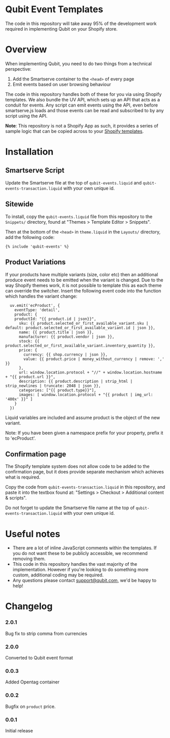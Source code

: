 Qubit Event Templates
====================================
The code in this repository will take away 95% of the development work required in implementing Qubit on your Shopify store.

# Overview

When implementing Qubit, you need to do two things from a technical perspective:

1. Add the Smartserve container to the `<head>` of every page
2. Emit events based on user browsing behaviour

The code in this repository handles both of these for you via using Shopify templates. We also bundle the UV API, which sets up an API that acts as a conduit for events. Any script can emit events using the API, even before smartserve.js loads and those events can be read and subscribed to by any script using the API.

__Note__: This repository is not a Shopify App as such, it provides a series of sample logic that can be copied across to your [Shopify templates](http://docs.shopify.com/themes).


# Installation

## Smartserve Script

Update the Smartserve file at the top of `qubit-events.liquid` and `qubit-events-transaction.liquid` with your own unique id.

## Sitewide

To install, copy the `qubit-events.liquid` file from this repository to the `Snippets/` directory, found at "Themes > Template Editor > Snippets".

Then at the bottom of the `<head>` in `theme.liquid` in the `Layouts/` directory, add the following code:

```liquid
{% include 'qubit-events' %}
```

## Product Variations

If your products have multiple variants (size, color etc) then an additional produce event needs to be emitted when the variant is changed. Due to the way Shopify themes work, it is not possible to template this as each theme can override the switcher. Insert the following event code into the function which handles the variant change:
```
  uv.emit('ecProduct', {
    eventType: 'detail',
    product: {
    productId: "{{ product.id | json}}",
      sku: {{ product.selected_or_first_available_variant.sku | default: product.selected_or_first_available_variant.id | json }},
      name: {{ product.title | json }},
      manufacturer: {{ product.vendor | json }},
      stock: {{ product.selected_or_first_available_variant.inventory_quantity }},
      price: {
        currency: {{ shop.currency | json }},
        value: {{ product.price | money_without_currency | remove: ',' }}
      },
      url: window.location.protocol + "//" + window.location.hostname + "{{ product.url }}",
      description: {{ product.description | strip_html | strip_newlines | truncate: 2048 | json }},
      categories: ["{{ product.type}}"],
      images: [ window.location.protocol + "{{ product | img_url: '400x' }}" ]
    }
  })
```
Liquid variables are included and assume product is the object of the new variant.

Note: If you have been given a namespace prefix for your property, prefix it to 'ecProduct'.

## Confirmation page

The Shopify template system does not allow code to be added to the confirmation page, but it does provide separate mechanism which achieves what is required.

Copy the code from `qubit-events-transaction.liquid` in this repository, and paste it into the textbox found at: "Settings > Checkout > Additional content & scripts".

Do not forget to update the Smartserve file name at the top of `qubit-events-transaction.liquid` with your own unique id.


# Useful notes

* There are a lot of inline JavaScript comments within the templates. If you do not want these to be publicly accessible, we recommend removing them.
* This code in this repository handles the vast majority of the implementation. However if you're looking to do something more custom, additional coding may be required.
* Any questions please contact [support@qubit.com](mailto:support@qubit.com), we'd be happy to help!


# Changelog

### 2.0.1
Bug fix to strip comma from currencies

### 2.0.0
Converted to Qubit event format

### 0.0.3
Added Opentag container

### 0.0.2
Bugfix on `product` price.

### 0.0.1
Initial release
